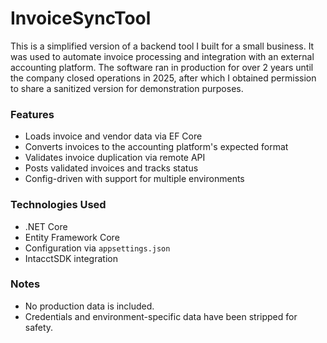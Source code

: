 # InvoiceSyncTool

This is a simplified version of a backend tool I built for a small business. It was used to automate invoice processing and integration with an external accounting platform. The software ran in production for over 2 years until the company closed operations in 2025, after which I obtained permission to share a sanitized version for demonstration purposes.

### Features

- Loads invoice and vendor data via EF Core
- Converts invoices to the accounting platform's expected format
- Validates invoice duplication via remote API
- Posts validated invoices and tracks status
- Config-driven with support for multiple environments

### Technologies Used

- .NET Core
- Entity Framework Core
- Configuration via `appsettings.json`
- IntacctSDK integration

### Notes

- No production data is included.
- Credentials and environment-specific data have been stripped for safety.

